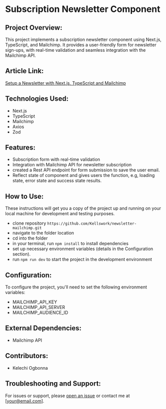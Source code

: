 
# Subscription Newsletter Component

## Project Overview:
This project implements a subscription newsletter component using Next.js, TypeScript, and Mailchimp. It provides a user-friendly form for newsletter sign-ups, with real-time validation and seamless integration with the Mailchimp API.

## Article Link:
[Setup a Newsletter with Next.js, TypeScript and Mailchimp](https://www.agirlcodes.dev/setup-newsletter-mailchimp-nextjs)


## Technologies Used:
- Next.js
- TypeScript
- Mailchimp
- Axios
- Zod

## Features:
- Subscription form with real-time validation
- Integration with Mailchimp API for newsletter subscription
- created a Rest API endpoint for form submission to save the user email.
- Reflect state of component and gives users the function, e.g, loading state, error state and success state results.


## How to Use:

These instructions will get you a copy of the project up and running on your local machine for development and testing purposes.

- clone repository `https://github.com/Kellswork/newsletter-mailchimp.git`
- navigate to the folder location
- cd into the folder
- in your terminal, run `npm install` to install dependencies
- set up necessary environment variables (details in the Configuration section).
- run `npm run dev` to start the project in the development environment



## Configuration:
To configure the project, you'll need to set the following environment variables:
- MAILCHIMP_API_KEY
- MAILCHIMP_API_SERVER
- MAILCHIMP_AUDIENCE_ID

## External Dependencies:
- Mailchimp API



## Contributors:
- Kelechi Ogbonna


## Troubleshooting and Support:
For issues or support, please [open an issue](https://github.com/yourusername/yourproject/issues) or contact me at [your@email.com].

